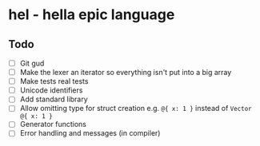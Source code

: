 # hel - **h**ella **e**pic **l**anguage

## Todo
- [ ] Git gud
- [ ] Make the lexer an iterator so everything isn't put into a big array
- [ ] Make tests real tests
- [ ] Unicode identifiers
- [ ] Add standard library
- [ ] Allow omitting type for struct creation e.g. `@{ x: 1 }` instead of `Vector @{ x: 1 }`
- [ ] Generator functions
- [ ] Error handling and messages (in compiler)
